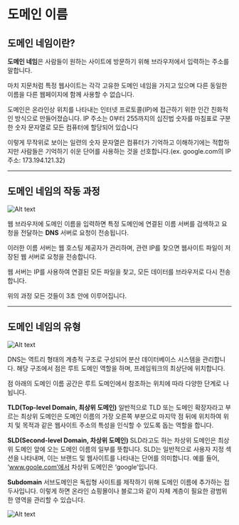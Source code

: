 # 도메인 이름

## 도메인 네임이란?

**도메인 네임**은 사람들이 원하는 사이트에 방문하기 위해 브라우저에서 입력하는 주소를 말합니다.

마치 지문처럼 특정 웹사이트는 각각 고유한 도메인 네임을 가지고 있으며 다른 동일한 이름을 다른 웹페이지에 함께 사용할 수 없습니다.

도메인은 온라인상 위치를 나타내는 인터넷 프로토콜(IP)에 접근하기 위한 인간 친화적인 방식으로 만들어졌습니다. IP 주소는 0부터 255까지의 십진법 숫자를 마침표로 구분한 숫자 문자열로 모든 컴퓨터에 할당되어 있습니다

 이렇게 무작위로 보이는 일련의 숫자 문자열은 컴퓨터가 기억하고 이해하기에는 적합하지만 사람들은 기억하기 쉬운 단어를 사용하는 것을 선호합니다.(ex. google.com의 IP 주소: 173.194.121.32)

***

## 도메인 네임의 작동 과정

![Alt text](https://velog.velcdn.com/images/jisoolee11/post/386f9cf5-7a08-4c24-be0c-a758c202ca13/image.png)

웹 브라우저에 도메인 이름을 입력하면 특정 도메인에 연결된 이름 서버를 검색하고 요청을 전달하는 **DNS** 서버로 요청이 전송됩니다.

이러한 이름 서버는 웹 호스팅 제공자가 관리하며, 관련 IP를 찾으면 웹사이트 파일이 저장된 웹 서버로 요청을 전송합니다.

웹 서버는 IP를 사용하여 연결된 모든 파일을 찾고, 모든 데이터를 브라우저로 다시 전송합니다.

위의 과정 모든 것들이 3초 안에 이루어집니다.

***

## 도메인 네임의 유형


![Alt text](https://velog.velcdn.com/images/jisoolee11/post/30294d6a-dda3-4f49-80c8-ed6f0cbf2fb4/image.png)

DNS는 역트리 형태의 계층적 구조로 구성되어 분산 데이터베이스 시스템을 관리합니다. 해당 구조에서 점은 루트 도메인 역할을 하며, 프레임워크의 최상단에 위치합니다.

점 아래의 도메인 이름 공간은 루트 도메인에서 참조하는 위치에 따라 다양한 단계로 나뉩니다.

**TLD(Top-level Domain, 최상위 도메인)**
일반적으로 TLD 또는 도메인 확장자라고 부르는 최상위 도메인은 도메인 이름의 가장 오른쪽 부분으로 마지막 점 뒤에 위치하여 위치 및 목적과 같은 웹사이트 주소의 특성을 인식할 수 있도록 돕는 역할을 합니다.

**SLD(Second-level Domain, 차상위 도메인)**
SLD라고도 하는 차상위 도메인은 최상위 도메인 앞에 오는 도메인 이름의 일부를 뜻합니다. SLD는 일반적으로 사용자 지정 섹션을 나타내며, 이는 브랜드 및 웹사이트를 나타내는 단어를 의미합니다. 예를 들어, ‘www.goole.com’에서 차상위 도메인은 ‘google’입니다.

**Subdomain**
서브도메인은 독립형 사이트를 제작하기 위해 도메인 이름에 추가하는 접두사입니다. 이렇게 하면 온라인 쇼핑몰이나 블로그와 같이 자체 계층이 필요한 광범위한 영역을 관리할 수 있습니다.

![Alt text](https://velog.velcdn.com/images/jisoolee11/post/83cf6b29-6687-4b0d-b854-178f401c57a3/image.png)

